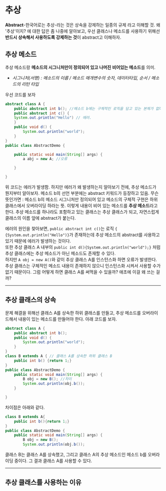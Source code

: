 # 추상

**Abstract**-한국어로는 추상-라는 것은 상속을 강제하는 일종의 규제 라고 이해할 것. 왜 '추상'이지? 에 대한 답은 좀 나중에 알아보고, 우선
클래스나 메소드를 사용하기 위해선 **반드시 상속해서 사용하도록 강제하는 것**이 abstract고 이해하자.

## 추상 메소드
추상 메소드랑 **메소드의 시그니처만이 정의되어 있고 나머진 비어있는 메소드**를 의미.   
* *시그니처(서명) : 메소드의 이름 / 메소드 매개변수의 숫자, 데이터타입, 순서 / 메소드의 리턴 타입*


우선 코드를 보자
```java
abstract class A {
	public abstract int b(); //메소드 b에는 구체적인 로직을 담고 있는 본체가 없다.
	public abstract int c() {
	System.out.println("Hello") // 에러.
	} 
	public void d() {
		System.out.println("world");
	}
}
public class AbstractDemo {

	public static void main(String[] args) {
		a abj = new A; //오류

	}

}
```
위 코드는 에러가 발생함. 하지만 에러가 왜 발생하는지 알아보기 전에, 추상 메소드가 뭔지부터 알아보자.
메소드 b의 선언 부분에는 abstract 키워드가 등장하고 있음. 
무슨 뜻인가면 : 메소드 b의 메소드 시그니처만 정의되어 있고 메소드의 구체적 구현은 하위 클래스에서 오버라이딩 하라는 뜻.
이렇게 내용이 비어 있는 메소드를 **추상 메소드**라고 한다. 
추상 메소드를 하나라도 포함하고 있는 클래스는 추상 클래스가 되고, 자연스럽게 클래스의 이름 앞에 abstract가 붙는다.   
   
에러의 원인을 찾아보면, `public abstract int c()`는 로직 `{ {System.out.println("Hello")}`가 존재하는데 
추상 메소드의 abstract를 사용하고 있기 때문에 에러가 발생하는 것이다.<br>
또한 추상 클래스 A 내부의 `public int d(){System.out.println("world");}` 처럼 추상 클래스에는 추상 메소드가 아닌 메소드도 존재할 수 있다.<br>
하지만 `A obj = new A()`와 같이 추상 클래스 A를 인스턴스화 하면 오류가 발생한다.
추상 클래스는 구체적인 메소드 내용이 존재하지 않으니 인스턴스화 시켜서 사용할 수가 없기 때문이다.
그럼 어떻게 하면 클래스 A를 써먹을 수 있을까? 애초에 이걸 왜 쓰는 걸까?<br>

---
## 추상 클래스의 상속
문제 해결을 위해선 클래스 A를 상속한 하위 클래스를 만들고, 추상 메소드를 오버라이드해서 내용이 있는 메소드를 만들어야 한다.
아래 코드를 보자.
```java
abstract class A {
	public abstract int b(); 
	public void d() {
		System.out.println("world");
	}
}
class B extends A { // 클래스 A를 상속한 하위 클래스 B
	public int b() {return 1;}
}
public class AbstractDemo {
	public static void main(String[] args) {
		B obj = new B(); //차이
		System.out.println(obj.b());
	}

}
```
차이점은 아래와 같다.
```java
class B extends A{
    public int b(){return 1;}
}
public class AbstractDemo {
    public static void main(String[] args) {
        B obj = new B();
        System.out.println(obj.b());
```
클래스 B는 클래스 A를 상속했고, 그리고 클래스 A의 추상 메소드인 메소드 b를 오버라이딩 중이다. 그 결과 클래스 A를 사용할 수 있다.

---
## 추상 클래스를 사용하는 이유 

